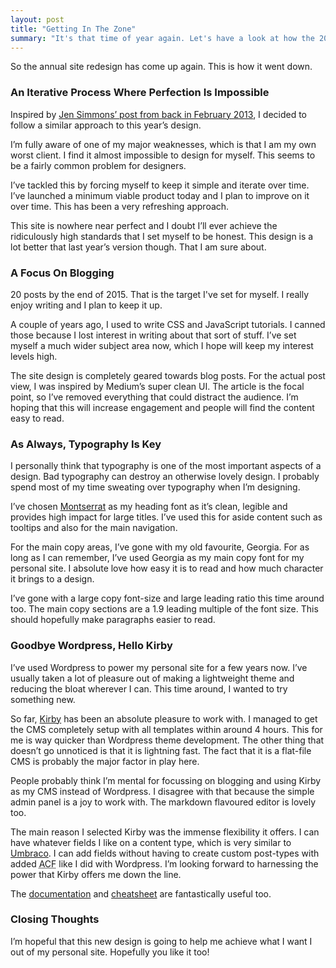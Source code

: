 ```yaml
---
layout: post
title: "Getting In The Zone"
summary: "It's that time of year again. Let's have a look at how the 2015 redesign of my personal site went down."
---
```


So the annual site redesign has come up again. This is how it went down.

### An Iterative Process Where Perfection Is Impossible

Inspired by [Jen Simmons’ post from back in February 2013](http://jensimmons.com/writing/minimum-shippable), I decided to follow a similar approach to this year’s design.

I’m fully aware of one of my major weaknesses, which is that I am my own worst client. I find it almost impossible to design for myself. This seems to be a fairly common problem for designers.

I’ve tackled this by forcing myself to keep it simple and iterate over time. I’ve launched a minimum viable product today and I plan to improve on it over time. This has been a very refreshing approach.

This site is nowhere near perfect and I doubt I’ll ever achieve the ridiculously high standards that I set myself to be honest. This design is a lot better that last year’s version though. That I am sure about.

### A Focus On Blogging

20 posts by the end of 2015. That is the target I've set for myself. I really enjoy writing and I plan to keep it up.

A couple of years ago, I used to write CSS and JavaScript tutorials. I canned those because I lost interest in writing about that sort of stuff. I’ve set myself a much wider subject area now, which I hope will keep my interest levels high.

The site design is completely geared towards blog posts. For the actual post view, I was inspired by Medium’s super clean UI. The article is the focal point, so I’ve removed everything that could distract the audience. I’m hoping that this will increase engagement and people will find the content easy to read.

### As Always, Typography Is Key

I personally think that typography is one of the most important aspects of a design. Bad typography can destroy an otherwise lovely design. I probably spend most of my time sweating over typography when I’m designing.

I’ve chosen [Montserrat](https://www.google.com/fonts/specimen/Montserrat) as my heading font as it’s clean, legible and provides high impact for large titles. I’ve used this for aside content such as tooltips and also for the main navigation.

For the main copy areas, I’ve gone with my old favourite, Georgia. For as long as I can remember, I’ve used Georgia as my main copy font for my personal site. I absolute love how easy it is to read and how much character it brings to a design.

I’ve gone with a large copy font-size and large leading ratio this time around too. The main copy sections are a 1.9 leading multiple of the font size. This should hopefully make paragraphs easier to read.

### Goodbye Wordpress, Hello Kirby

I’ve used Wordpress to power my personal site for a few years now. I’ve usually taken a lot of pleasure out of making a lightweight theme and reducing the bloat wherever I can. This time around, I wanted to try something new. 

So far, [Kirby](http://getkirby.com/) has been an absolute pleasure to work with. I managed to get the CMS completely setup with all templates within around 4 hours. This for me is way quicker than Wordpress theme development. The other thing that doesn’t go unnoticed is that it is lightning fast. The fact that it is a flat-file CMS is probably the major factor in play here.

People probably think I’m mental for focussing on blogging and using Kirby as my CMS instead of Wordpress. I disagree with that because the simple admin panel is a joy to work with. The markdown flavoured editor is lovely too. 

The main reason I selected Kirby was the immense flexibility it offers. I can have whatever fields I like on a content type, which is very similar to [Umbraco](http://umbraco.com/). I can add fields without having to create custom post-types with added <abbr title="Advanced Custom Fields">ACF</abbr> like I did with Wordpress. I’m looking forward to harnessing the power that Kirby offers me down the line.

The [documentation]( http://getkirby.com/docs) and [cheatsheet](http://getkirby.com/docs/cheatsheet) are fantastically useful too.

### Closing Thoughts

I’m hopeful that this new design is going to help me achieve what I want I out of my personal site. Hopefully you like it too! 
